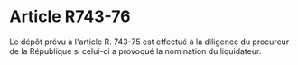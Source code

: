 # Article R743-76

Le dépôt prévu à l'article R. 743-75 est effectué à la diligence du procureur de la République si celui-ci a provoqué la nomination du liquidateur.
